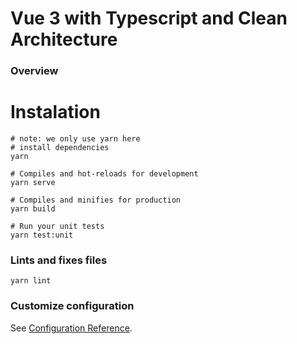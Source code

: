 # Vue 3 with Typescript and Clean Architecture
### Overview


# Instalation
```shell
# note: we only use yarn here
# install dependencies
yarn

# Compiles and hot-reloads for development
yarn serve

# Compiles and minifies for production
yarn build

# Run your unit tests
yarn test:unit
```

### Lints and fixes files
```
yarn lint
```

### Customize configuration
See [Configuration Reference](https://cli.vuejs.org/config/).
